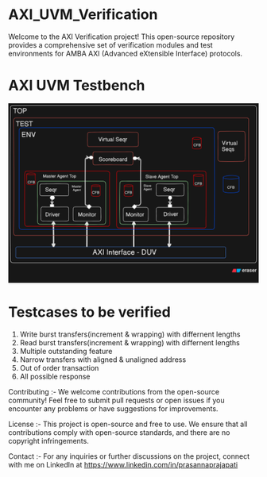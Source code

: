 # AXI_UVM_Verification

Welcome to the AXI Verification project! This open-source repository provides a comprehensive set of verification modules and test environments for AMBA AXI (Advanced eXtensible Interface) protocols.

# AXI UVM Testbench
![AXI Testbench](AXI_TB.png)

# Testcases to be verified
1. Write burst transfers(increment & wrapping) with differnent lengths
2. Read burst transfers(increment & wrapping) with differnent lengths
3. Multiple outstanding feature
4. Narrow transfers with aligned & unaligned address
5. Out of order transaction
6. All possible response

Contributing :- We welcome contributions from the open-source community! Feel free to submit pull requests or open issues if you encounter any problems or have suggestions for improvements.

License :- This project is open-source and free to use. We ensure that all contributions comply with open-source standards, and there are no copyright infringements.

Contact :- For any inquiries or further discussions on the project, connect with me on LinkedIn at https://www.linkedin.com/in/prasannaprajapati

